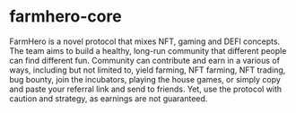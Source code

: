 # farmhero-core
FarmHero is a novel protocol that mixes NFT, gaming and DEFI concepts. 
The team aims to build a healthy, long-run community that different people can find different fun. 
Community can contribute and earn in a various of ways, including but not limited to,  yield farming, NFT farming, NFT trading, bug bounty, join the incubators, playing the house games, or simply copy and paste your referral link and send to friends. 
Yet, use the protocol with caution and strategy, as earnings are not guaranteed. 
